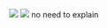 ![](https://komarev.com/ghpvc/?username=klaener)
![](https:://bit.ly/klaenergithub) 
no need to explain
